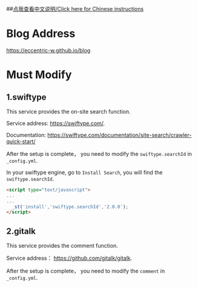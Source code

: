 ##[点我查看中文说明/Click here for Chinese instructions](https://github.com/bit-ranger/blog/blob/gh-pages/README_zh_CN.md)

# Blog Address

<https://eccentric-w.github.io/blog>


# Must Modify

## 1.swiftype

This service provides the on-site search function.

Service address: <https://swiftype.com/>.

Documentation: <https://swiftype.com/documentation/site-search/crawler-quick-start/>

After the setup is complete， you need to modify the `swiftype.searchId` in `_config.yml`.

In your swiftype engine, go to `Install Search`, you will find the `swiftype.searchId`.

```html
<script type="text/javascript">
...
...
  _st('install','swiftype.searchId','2.0.0');
</script>
```

## 2.gitalk

This service provides the comment function.

Service address： <https://github.com/gitalk/gitalk>.

After the setup is complete， you need to modify the `comment`  in `_config.yml`.
